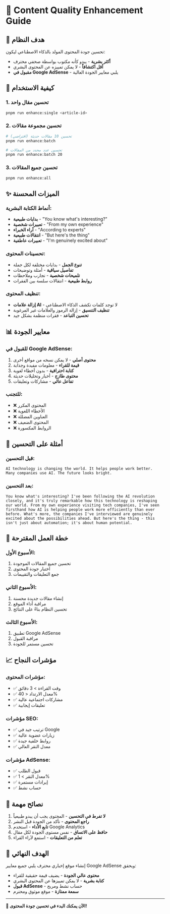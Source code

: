 # 🚀 Content Quality Enhancement Guide

## 🎯 **هدف النظام**

تحسين جودة المحتوى المولد بالذكاء الاصطناعي ليكون:
- **أكثر بشرية** - يبدو كأنه مكتوب بواسطة صحفي محترف
- **أقل اكتشافاً** - لا يمكن تمييزه عن المحتوى البشري
- **مقبول في Google AdSense** - يلبي معايير الجودة العالية

## 🔧 **كيفية الاستخدام**

### 1. **تحسين مقال واحد**
```bash
pnpm run enhance:single <article-id>
```

### 2. **تحسين مجموعة مقالات**
```bash
# تحسين 10 مقالات حديثة (افتراضي)
pnpm run enhance:batch

# تحسين عدد محدد من المقالات
pnpm run enhance:batch 20
```

### 3. **تحسين جميع المقالات**
```bash
pnpm run enhance:all
```

## ✨ **الميزات المحسنة**

### **أنماط الكتابة البشرية:**
- **بدايات طبيعية** - "You know what's interesting?"
- **تعبيرات شخصية** - "From my own experience"
- **آراء الخبراء** - "According to experts"
- **انتقالات طبيعية** - "But here's the thing"
- **تعبيرات عاطفية** - "I'm genuinely excited about"

### **تحسينات المحتوى:**
- **تنوع الجمل** - بدايات مختلفة لكل جملة
- **تفاصيل سياقية** - أمثلة وتوضيحات
- **تلميحات شخصية** - تجارب وملاحظات
- **روابط طبيعية** - انتقالات سلسة بين الفقرات

### **تنظيف المحتوى:**
- **إزالة علامات AI** - لا توجد كلمات تكشف الذكاء الاصطناعي
- **تنظيف التنسيق** - إزالة الرموز والعلامات غير المرغوبة
- **تحسين التباعد** - فقرات منظمة بشكل جيد

## 📊 **معايير الجودة**

### **للقبول في Google AdSense:**
1. **محتوى أصلي** - لا يمكن نسخه من مواقع أخرى
2. **قيمة للقراء** - معلومات مفيدة وجذابة
3. **كتابة احترافية** - بدون أخطاء لغوية
4. **محتوى طازج** - أخبار وتحليلات حديثة
5. **تفاعل عالي** - مشاركات وتعليقات

### **للتجنب:**
- ❌ المحتوى المكرر
- ❌ الأخطاء اللغوية
- ❌ العناوين المضللة
- ❌ المحتوى الضعيف
- ❌ الروابط المكسورة

## 🎨 **أمثلة على التحسين**

### **قبل التحسين:**
```
AI technology is changing the world. It helps people work better. 
Many companies use AI. The future looks bright.
```

### **بعد التحسين:**
```
You know what's interesting? I've been following the AI revolution 
closely, and it's truly remarkable how this technology is reshaping 
our world. From my own experience visiting tech companies, I've seen 
firsthand how AI is helping people work more efficiently than ever 
before. What's more, the companies I've interviewed are genuinely 
excited about the possibilities ahead. But here's the thing - this 
isn't just about automation; it's about human potential.
```

## 🔄 **خطة العمل المقترحة**

### **الأسبوع الأول:**
1. تحسين جميع المقالات الموجودة
2. اختبار جودة المحتوى
3. جمع التعليقات والتقييمات

### **الأسبوع الثاني:**
1. إنشاء مقالات جديدة محسنة
2. مراقبة أداء الموقع
3. تحسين النظام بناءً على النتائج

### **الأسبوع الثالث:**
1. تطبيق Google AdSense
2. مراقبة القبول
3. تحسين مستمر للجودة

## 📈 **مؤشرات النجاح**

### **مؤشرات المحتوى:**
- ✅ وقت القراءة > 3 دقائق
- ✅ معدل الارتداد < 40%
- ✅ مشاركات اجتماعية عالية
- ✅ تعليقات إيجابية

### **مؤشرات SEO:**
- ✅ ترتيب جيد في Google
- ✅ زيارات عضوية عالية
- ✅ روابط خلفية جيدة
- ✅ معدل النقر العالي

### **مؤشرات AdSense:**
- ✅ قبول الطلب
- ✅ معدل النقر > 1%
- ✅ إيرادات مستمرة
- ✅ حساب نشط

## 🚨 **نصائح مهمة**

1. **لا تفرط في التحسين** - المحتوى يجب أن يبدو طبيعياً
2. **راجع المحتوى** - تأكد من الجودة قبل النشر
3. **تابع الأداء** - استخدم Google Analytics
4. **حافظ على الاتساق** - نفس مستوى الجودة لكل مقال
5. **تعلم من التعليقات** - استمع لآراء القراء

## 🎯 **الهدف النهائي**

إنشاء موقع إخباري محترف يلبي جميع معايير Google AdSense ويحقق:
- **محتوى عالي الجودة** - يضيف قيمة حقيقية للقراء
- **كتابة بشرية** - لا يمكن تمييزها عن المحتوى البشري
- **قبول AdSense** - حساب نشط ومربح
- **سمعة ممتازة** - موقع موثوق ومحترم

---

**🎉 الآن يمكنك البدء في تحسين جودة المحتوى!**

